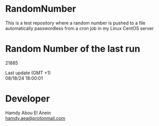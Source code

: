 # RandomNumber    
This is a test repository where a random number is pushed to a file automatically passwordless from a cron job in my Linux CentOS server    
# Random Number of the last run   
21885
      
Last update (GMT +1)    
08/18/24 18:00:01
# Developer    
Hamdy Abou El Anein   
hamdy.aea@protonmail.com
